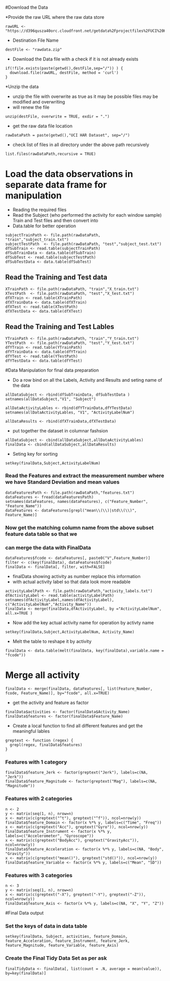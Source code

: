 #Download the Data

*Provide the raw URL where the raw data store
```
rawURL <- "https://d396qusza40orc.cloudfront.net/getdata%2Fprojectfiles%2FUCI%20HAR%20Dataset.zip"
```
* Destination File Name
```
destFile <- "rawdata.zip"
```
* Download the Data file with a check if it is not already exists
```
if(!file.exists(paste(getwd(),destFile,sep="/")) ) {
  download.file(rawURL, destFile, method = 'curl')
}
```
*Unzip the data

* unzip the file with overwrite as true as it may be possible files may be modified and overwriting 
* will renew the file 
```
unzip(destFile, overwrite = TRUE, exdir = ".")
```
* get the raw data file location
```
rawDataPath = paste(getwd(),"UCI HAR Dataset", sep="/")
```
* check list of files in all directory under the above path recursively 
```
list.files(rawDataPath,recursive = TRUE)
```
# Load the data observations in separate data frame for manipulation

* Reading the required files
* Read the Subject (who performed the activity for each window sample) Train and Test files and then convert into 
* Data.table for better operation
```
subjectTrainPath <- file.path(rawDataPath, "train","subject_train.txt")
subjectTestPath  <- file.path(rawDataPath, "test","subject_test.txt")
dfSubTrain <- read.table(subjectTrainPath)
dfSubTrainData <- data.table(dfSubTrain)
dfSubTest <- read.table(subjectTestPath)
dfSubTestData <- data.table(dfSubTest)
```

## Read the Training and Test data
```
XTrainPath <- file.path(rawDataPath, "train","X_train.txt")
XTestPath  <- file.path(rawDataPath, "test","X_test.txt")
dfXTrain <- read.table(XTrainPath)
dfXTrainData <- data.table(dfXTrain)
dfXTest <- read.table(XTestPath)
dfXTestData <- data.table(dfXTest)
```

## Read the Training and Test Lables
```
YTrainPath <- file.path(rawDataPath, "train","Y_train.txt")
YTestPath  <- file.path(rawDataPath, "test","Y_test.txt")
dfYTrain <- read.table(YTrainPath)
dfYTrainData <- data.table(dfYTrain)
dfYTest <- read.table(YTestPath)
dfYTestData <- data.table(dfYTest)
```

#Data Manipulation for final data preparation 

* Do a row bind on all the Labels, Activity and Results and seting name of the data
```
allDataSubject <- rbind(dfSubTrainData, dfSubTestData )
setnames(allDataSubject,"V1", "Subject")

allDataActivityLables <- rbind(dfYTrainData,dfYTestData)
setnames(allDataActivityLables, "V1", "ActivityLabelNum")

allDataResults <- rbind(dfXTrainData,dfXTestData)
```

* put together the dataset in columnar fashsion 
```
allDataSubject <- cbind(allDataSubject,allDataActivityLables)
finalData <- cbind(allDataSubject,allDataResults)
```
* Seting key for sorting
```
setkey(finalData,Subject,ActivityLabelNum)
```


### Read the Features and extract the measurement number where we have Standard Deviation and mean values
```
dataFeaturesPath <- file.path(rawDataPath,"features.txt")
dataFeatures <- fread(dataFeaturesPath)
setnames(dataFeatures, names(dataFeatures), c("Feature_Number", "Feature_Name"))
dataFeatures <- dataFeatures[grepl("mean\\(\\)|std\\(\\)", Feature_Name)]
```

### Now get the matching column name from the above subset feature data table so that we 
### can merge the data with FinalData
```
dataFeatures$fcode <- dataFeatures[, paste0("V",Feature_Number)]
filter <- c(key(finalData), dataFeatures$fcode)
finalData <- finalData[, filter, with=FALSE]
```
* finalData showing activity as number replace this information 
* with actual activity label so that data look more readable
```
activityLabelPath <- file.path(rawDataPath,"activity_labels.txt")
dfActivityLabel <- read.table(activityLabelPath)
setnames(dfActivityLabel,names(dfActivityLabel), c("ActivityLabelNum","Activity_Name"))
finalData <- merge(finalData,dfActivityLabel, by ="ActivityLabelNum", all.x=TRUE )
```
* Now add the key actual activity name for operation by activty name
```
setkey(finalData,Subject,ActivityLabelNum, Activity_Name)
```
* Melt the table to reshape it by activity 
```
finalData <- data.table(melt(finalData, key(finalData),variable.name = "fcode"))
```
# Merge all activity
```
finalData <- merge(finalData, dataFeatures[, list(Feature_Number, fcode, Feature_Name)], by="fcode", all.x=TRUE)
```
* get the activity and feature as factor
```
finalData$activities <- factor(finalData$Activity_Name)
finalData$features <- factor(finalData$Feature_Name)
```
* Create a local function to find all different features and get the meaningful lables
```
greptext <- function (regex) {
  grepl(regex, finalData$features)
}
```
### Features with 1 category
```
finalData$feature_Jerk <- factor(greptext("Jerk"), labels=c(NA, "Jerk"))
finalData$feature_Magnitude <- factor(greptext("Mag"), labels=c(NA, "Magnitude"))
```
### Features with 2 categories
```
n <- 2
y <- matrix(seq(1, n), nrow=n)
x <- matrix(c(greptext("^t"), greptext("^f")), ncol=nrow(y))
finalData$feature_Domain <- factor(x %*% y, labels=c("Time", "Freq"))
x <- matrix(c(greptext("Acc"), greptext("Gyro")), ncol=nrow(y))
finalData$feature_Instrument <- factor(x %*% y, labels=c("Accelerometer", "Gyroscope"))
x <- matrix(c(greptext("BodyAcc"), greptext("GravityAcc")), ncol=nrow(y))
finalData$feature_Acceleration <- factor(x %*% y, labels=c(NA, "Body", "Gravity"))
x <- matrix(c(greptext("mean()"), greptext("std()")), ncol=nrow(y))
finalData$feature_Variable <- factor(x %*% y, labels=c("Mean", "SD"))
```
### Features with 3 categories
```
n <- 3
y <- matrix(seq(1, n), nrow=n)
x <- matrix(c(greptext("-X"), greptext("-Y"), greptext("-Z")), ncol=nrow(y))
finalData$feature_Axis <- factor(x %*% y, labels=c(NA, "X", "Y", "Z"))
```
#Final Data output
### Set the keys of data in data table
```
setkey(finalData, Subject, activities, feature_Domain, feature_Acceleration, feature_Instrument, feature_Jerk, feature_Magnitude, feature_Variable, feature_Axis)
```
### Create the Final Tidy Data Set as per ask
```
finalTidyData <- finalData[, list(count = .N, average = mean(value)), by=key(finalData)]
```









